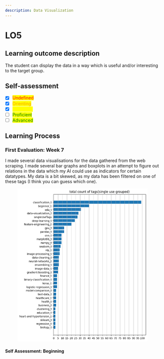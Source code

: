 ```yaml
---
description: Data Visualization
---
```


# LO5

## Learning outcome description

The student can display the data in a way which is useful and/or interesting to the target group.

## Self-assessment

* [x] <mark style="color:red;">Undefined</mark>
* [x] <mark style="color:orange;">Orienting</mark>
* [x] <mark style="color:yellow;">Beginning</mark>
* [ ] <mark style="color:green;">Proficient</mark>
* [ ] <mark style="color:green;">Advanced</mark>

## Learning Process

### First Evaluation: Week 7

I made several data visualisations for the data gathered from the web scraping. I made several bar graphs and boxplots in an attempt to figure out relations in the data which my AI could use as indicators for certain datatypes. My data is a bit skewed, as my data has been filtered on one of these tags (I think you can guess which one).

<figure><img src="../.gitbook/assets/image.png" alt=""><figcaption></figcaption></figure>

#### Self Assessment: Beginning
